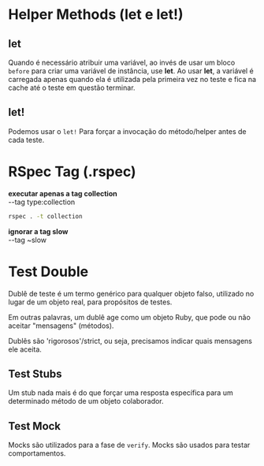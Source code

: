 # Helper Methods (let e let!)

## let

Quando é necessário atribuir uma variável, ao invés de usar um bloco `before` para criar uma variável de instância,
use **let**. Ao usar **let**, a variável é carregada apenas quando ela é utilizada pela primeira vez no teste e fica na
cache até o teste em questão terminar.

## let!

Podemos usar o `let!` Para forçar a invocação do método/helper antes de cada teste.

# RSpec Tag (.rspec)

**executar apenas a tag collection**  
--tag type:collection

```bash
rspec . -t collection
```

**ignorar a tag slow**  
--tag ~slow

# Test Double

Dublê de teste é um termo genérico para qualquer objeto falso, utilizado no lugar de um objeto real, para propósitos de
testes.

Em outras palavras, um dublê age como um objeto Ruby, que pode ou não aceitar "mensagens" (métodos).

Dublês são 'rigorosos'/strict, ou seja, precisamos indicar quais mensagens ele aceita.

## Test Stubs

Um stub nada mais é do que forçar uma resposta específica para um determinado método de um objeto colaborador.

## Test Mock

Mocks são utilizados para a fase de `verify`. Mocks são usados para testar comportamentos.
